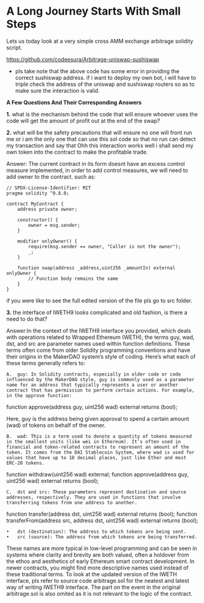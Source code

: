 # A Long Journey Starts With Small Steps

Lets us today look at a very simple cross AMM exchange arbitrage solidity script.


https://github.com/codeesura/Arbitrage-uniswap-sushiswap


* pls take note that the above code has some error in providing the correct sushiswap address. if i want to deploy my own bot, i will have to triple check the address of the uniswap and sushiswap routers so as to make sure the interaction is valid. 

__A Few Questions And Their Corresponding Answers__


__1.__ what is the mechanism behind the code that will ensure whoever uses the code will get the amount of profit out at the end of the swap?


__2.__ what will be the safety precautions that will ensure no one will front run me or i am the only one that can use this sol code so that no run can detect my transaction and say that Ohh this interaction works well i shall send my own token into the contract to make the profitable trade.


Answer: The current contract in its form doesnt have an excess control measure implemented, in order to add control measures, we will need to add owner to the contract. such as:
```solidity
// SPDX-License-Identifier: MIT
pragma solidity ^0.8.0;

contract MyContract {
    address private owner;

    constructor() {
        owner = msg.sender;
    }

    modifier onlyOwner() {
        require(msg.sender == owner, "Caller is not the owner");
        _;
    }

    function swap(address _address,uint256 _amountIn) external onlyOwner {
        // Function body remains the same
    }
}
```

if you were like to see the full edited version of the file pls go to src folder.

__3.__ the interface of IWETH9 looks complicated and old fashion, is there a need to do that?


Answer:In the context of the IWETH9 interface you provided, which deals with operations related to Wrapped Ethereum (WETH), the terms guy, wad, dst, and src are parameter names used within function definitions. These terms often come from older Solidity programming conventions and have their origins in the MakerDAO system’s style of coding. Here’s what each of these terms generally refers to:


	A.	guy: In Solidity contracts, especially in older code or code influenced by the MakerDAO style, guy is commonly used as a parameter name for an address that typically represents a user or another contract that has permission to perform certain actions. For example, in the approve function:

function approve(address guy, uint256 wad) external returns (bool);

Here, guy is the address being given approval to spend a certain amount (wad) of tokens on behalf of the owner.

	B.	wad: This is a term used to denote a quantity of tokens measured in the smallest units (like wei in Ethereum). It’s often used in financial and token-related contracts to represent an amount of the token. It comes from the DAI Stablecoin System, where wad is used for values that have up to 18 decimal places, just like Ether and most ERC-20 tokens.

function withdraw(uint256 wad) external;
function approve(address guy, uint256 wad) external returns (bool);


	C.	dst and src: These parameters represent destination and source addresses, respectively. They are used in functions that involve transferring tokens from one address to another.

function transfer(address dst, uint256 wad) external returns (bool);
function transferFrom(address src, address dst, uint256 wad) external returns (bool);

	•	dst (destination): The address to which tokens are being sent.
	•	src (source): The address from which tokens are being transferred.

These names are more typical in low-level programming and can be seen in systems where clarity and brevity are both valued, often a holdover from the ethos and aesthetics of early Ethereum smart contract development. In newer contracts, you might find more descriptive names used instead of these traditional terms.
To look at the updated version of the IWETH interface, pls refer to source code arbitrage.sol for the neatest and latest way of writing IWETH9 interface. The part on the event in the original arbitrage.sol is also omited as it is not relevant to the logic of the contract.
